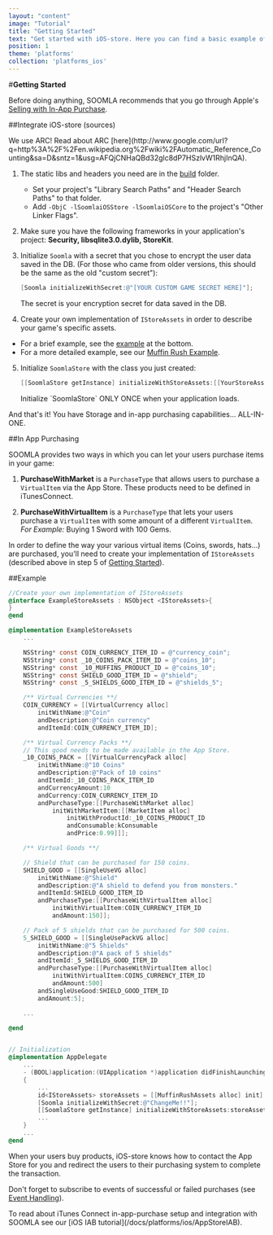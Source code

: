 ```yaml
---
layout: "content"
image: "Tutorial"
title: "Getting Started"
text: "Get started with iOS-store. Here you can find a basic example of initialization, economy framework integration, and links to downloads and IAP setup."
position: 1
theme: 'platforms'
collection: 'platforms_ios'
---
```


#**Getting Started**

Before doing anything, SOOMLA recommends that you go through Apple's [Selling with In-App Purchase](https://developer.apple.com/appstore/in-app-purchase/index.html).

##Integrate iOS-store (sources)

<div class="info-box">We use ARC! Read about ARC [here](http://www.google.com/url?q=http%3A%2F%2Fen.wikipedia.org%2Fwiki%2FAutomatic_Reference_Counting&sa=D&sntz=1&usg=AFQjCNHaQBd32glc8dP7HSzlvW1RhjInQA).</div>

1. The static libs and headers you need are in the [build](https://github.com/soomla/ios-store/tree/master/build) folder.

    - Set your project's "Library Search Paths" and "Header Search Paths" to that folder.
    - Add `-ObjC -lSoomlaiOSStore -lSoomlaiOSCore` to the project's "Other Linker Flags".

2. Make sure you have the following frameworks in your application's project: **Security, libsqlite3.0.dylib, StoreKit**.

3. Initialize `Soomla` with a secret that you chose to encrypt the user data saved in the DB. (For those who came from older versions, this should be the same as the old "custom secret"):

    ``` objectivec
    [Soomla initializeWithSecret:@"[YOUR CUSTOM GAME SECRET HERE]"];
    ```

    <div class="info-box">The secret is your encryption secret for data saved in the DB.</div>

4. Create your own implementation of `IStoreAssets` in order to describe your game's specific assets.
  - For a brief example, see the [example](#example) at the bottom.
  - For a more detailed example, see our [Muffin Rush Example](https://github.com/soomla/ios-store/blob/master/SoomlaiOSStoreExample/SoomlaiOSStoreExample/MuffinRushAssets.m).

5. Initialize `SoomlaStore` with the class you just created:

    ``` objectivec
    [[SoomlaStore getInstance] initializeWithStoreAssets:[[YourStoreAssetsImplementation alloc] init]];
    ```

    <div class="warning-box">Initialize `SoomlaStore` ONLY ONCE when your application loads.</div>

And that's it! You have Storage and in-app purchasing capabilities... ALL-IN-ONE.

##In App Purchasing

SOOMLA provides two ways in which you can let your users purchase items in your game:

 1. **PurchaseWithMarket** is a `PurchaseType` that allows users to purchase a `VirtualItem` via the App Store. These products need to be defined in iTunesConnect.

 2. **PurchaseWithVirtualItem** is a `PurchaseType` that lets your users purchase a `VirtualItem` with some amount of a different `VirtualItem`. *For Example:* Buying 1 Sword with 100 Gems.

In order to define the way your various virtual items (Coins, swords, hats...) are purchased, you'll need to create your implementation of `IStoreAssets` (described above in step 5 of [Getting Started](#getting-started)).

##Example

``` objectivec
//Create your own implementation of IStoreAssets
@interface ExampleStoreAssets : NSObject <IStoreAssets>{
}
@end

@implementation ExampleStoreAssets
    ...

    NSString* const COIN_CURRENCY_ITEM_ID = @"currency_coin";
    NSString* const _10_COINS_PACK_ITEM_ID = @"coins_10";
    NSString* const _10_MUFFINS_PRODUCT_ID = @"coins_10";
    NSString* const SHIELD_GOOD_ITEM_ID = @"shield";
    NSString* const _5_SHIELDS_GOOD_ITEM_ID = @"shields_5";

    /** Virtual Currencies **/
    COIN_CURRENCY = [[VirtualCurrency alloc]
        initWithName:@"Coin"
        andDescription:@"Coin currency"
        andItemId:COIN_CURRENCY_ITEM_ID];

    /** Virtual Currency Packs **/
    // This good needs to be made available in the App Store.
    _10_COINS_PACK = [[VirtualCurrencyPack alloc]
        initWithName:@"10 Coins"
        andDescription:@"Pack of 10 coins"
        andItemId:_10_COINS_PACK_ITEM_ID
        andCurrencyAmount:10
        andCurrency:COIN_CURRENCY_ITEM_ID
        andPurchaseType:[[PurchaseWithMarket alloc]
            initWithMarketItem:[[MarketItem alloc]
                initWithProductId:_10_COINS_PRODUCT_ID
                andConsumable:kConsumable
                andPrice:0.99]]];

    /** Virtual Goods **/

    // Shield that can be purchased for 150 coins.
    SHIELD_GOOD = [[SingleUseVG alloc]
        initWithName:@"Shield"
        andDescription:@"A shield to defend you from monsters."
        andItemId:SHIELD_GOOD_ITEM_ID
        andPurchaseType:[[PurchaseWithVirtualItem alloc]
            initWithVirtualItem:COIN_CURRENCY_ITEM_ID
            andAmount:150]];

    // Pack of 5 shields that can be purchased for 500 coins.
    5_SHIELD_GOOD = [[SingleUsePackVG alloc]
        initWithName:@"5 Shields"
        andDescription:@"A pack of 5 shields"
        andItemId:_5_SHIELDS_GOOD_ITEM_ID
        andPurchaseType:[[PurchaseWithVirtualItem alloc]
            initWithVirtualItem:COINS_CURRENCY_ITEM_ID
            andAmount:500]
        andSingleUseGood:SHIELD_GOOD_ITEM_ID
        andAmount:5];

    ...

@end


// Initialization
@implementation AppDelegate
    ...
    - (BOOL)application:(UIApplication *)application didFinishLaunchingWithOptions:(NSDictionary *)launchOptions
    {
        ...
        id<IStoreAssets> storeAssets = [[MuffinRushAssets alloc] init];
        [Soomla initializeWithSecret:@"ChangeMe!!"];
        [[SoomlaStore getInstance] initializeWithStoreAssets:storeAssets];
        ...
    }
    ...
@end
```

When your users buy products, iOS-store knows how to contact the App Store for you and redirect the users to their purchasing system to complete the transaction.

Don't forget to subscribe to events of successful or failed purchases (see [Event Handling](/docs/platforms/ios/Events)).

<div class="info-box">To read about iTunes Connect in-app-purchase setup and integration with SOOMLA see our [iOS IAB tutorial](/docs/platforms/ios/AppStoreIAB).</div>
